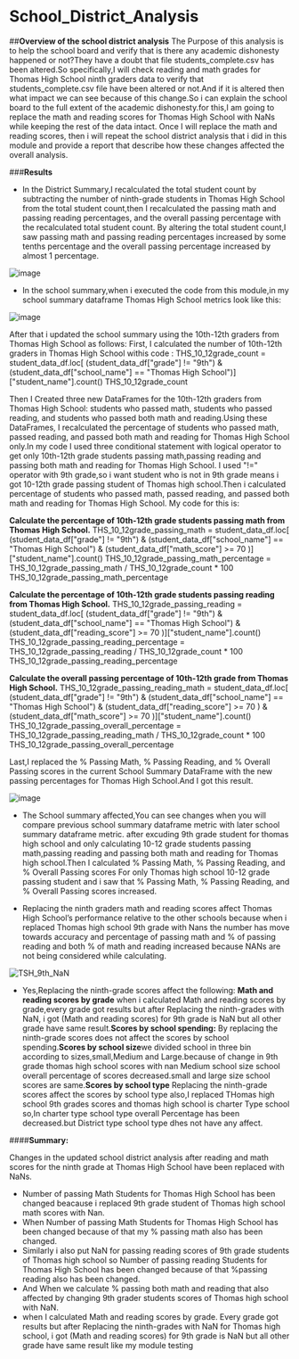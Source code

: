 # School_District_Analysis

##**Overview of the school district analysis**
The Purpose of this analysis is to help the school board and verify that is there any academic dishonesty happened or not?They have a doubt that file  students_complete.csv has been altered.So specifically,I will check reading and math grades for Thomas High School ninth graders data to verify that students_complete.csv file have been altered or not.And if it is altered then what impact we can see because of this change.So i can explain the school board to the full extent of the academic dishonesty.for this,I am going to replace the math and reading scores for Thomas High School with NaNs while keeping the rest of the data intact. Once I will replace the math and reading scores, then i will repeat the school district analysis that i did in this module and provide a report that describe how these changes affected the overall analysis.  


###**Results**

* In the District Summary,I recalculated the total student count by subtracting the number of ninth-grade students in Thomas High School from the total student count,then I recalculated the passing math and passing reading percentages, and the overall passing percentage with the recalculated total student count. By altering the total student count,I saw passing math and passing reading percentages increased by some tenths percentage and the overall passing percentage increased by almost 1 percentage.

![image](https://user-images.githubusercontent.com/90277142/136711953-5d9efc62-c474-4438-a8cf-79b300b08e7c.png)



* In the school summary,when i executed the code from this module,in my  school summary dataframe Thomas High School metrics look like this:

 ![image](https://user-images.githubusercontent.com/90277142/136710874-51947211-d58b-4f5e-a7be-371301f58407.png)
 
After that i updated the school summary using the 10th-12th graders from Thomas High School as follows:
First, I calculated the number of 10th-12th graders in Thomas High School withis code :
THS_10_12grade_count = student_data_df.loc[ (student_data_df["grade"] != "9th")  & (student_data_df["school_name"] == "Thomas High School")]["student_name"].count()
THS_10_12grade_count

Then I Created three new DataFrames for the 10th-12th graders from Thomas High School: students who passed math, students who passed reading, and students who passed both math and reading.Using these DataFrames, I recalculated the percentage of students who passed math, passed reading, and passed both math and reading for Thomas High School only.In my code I used three conditional statement with logical operator to get only 10th-12th grade students passing math,passing reading and passing both math and reading for Thomas High School. I used "!=" operator with 9th grade,so i want student who is not in 9th grade means i got 10-12th grade passing student of Thomas high school.Then i calculated percentage of  students who passed math, passed reading, and passed both math and reading for Thomas High School. My code for this is:

**Calculate the percentage of 10th-12th grade students passing math from Thomas High School.** 
THS_10_12grade_passing_math = student_data_df.loc[ (student_data_df["grade"] != "9th")  & (student_data_df["school_name"] == "Thomas High School") & (student_data_df["math_score"] >= 70 )]["student_name"].count()
THS_10_12grade_passing_math_percentage =  THS_10_12grade_passing_math / THS_10_12grade_count * 100
THS_10_12grade_passing_math_percentage

**Calculate the percentage of 10th-12th grade students passing reading from Thomas High School.**
THS_10_12grade_passing_reading = student_data_df.loc[ (student_data_df["grade"] != "9th")  & (student_data_df["school_name"] == "Thomas High School") & (student_data_df["reading_score"] >= 70 )]["student_name"].count()
THS_10_12grade_passing_reading_percentage =  THS_10_12grade_passing_reading / THS_10_12grade_count * 100
THS_10_12grade_passing_reading_percentage

**Calculate the overall passing percentage of 10th-12th grade from Thomas High School.** 
THS_10_12grade_passing_reading_math = student_data_df.loc[ (student_data_df["grade"] != "9th")  & (student_data_df["school_name"] == "Thomas High School") & (student_data_df["reading_score"] >= 70 )  & (student_data_df["math_score"] >= 70 )]["student_name"].count()
THS_10_12grade_passing_overall_percentage =  THS_10_12grade_passing_reading_math / THS_10_12grade_count * 100
THS_10_12grade_passing_overall_percentage

Last,I replaced the % Passing Math, % Passing Reading, and % Overall Passing scores in the current School Summary DataFrame with the new passing percentages for Thomas High School.And I got this result.

![image](https://user-images.githubusercontent.com/90277142/136711964-9b3c62d9-3a9e-4927-b55d-b798fed59659.png)

* The School summary affected,You can see changes when you will compare previous school summary dataframe metric with later school summary dataframe metric. after excuding 9th grade student for thomas high school and only calculating 10-12 grade students passing math,passing reading and passing both math and reading for Thomas high school.Then I calculated  % Passing Math, % Passing Reading, and % Overall Passing scores For only Thomas high school 10-12 grade passing student and i saw that % Passing Math, % Passing Reading, and % Overall Passing scores increased.  

* Replacing the ninth graders math and reading scores affect Thomas High School’s performance relative to the other schools because when i replaced Thomas high school 9th grade with Nans the number has move towards accuracy and percentage of passing math and % of passing reading and both % of math and reading increased because NANs are not being considered while calculating. 

![TSH_9th_NaN](https://user-images.githubusercontent.com/90277142/136714209-e5e73e77-46ea-4694-8db5-359fc62a8782.png)

* Yes,Replacing the ninth-grade scores affect the following:
**Math and reading scores by grade** when i calculated Math and reading scores by grade,every grade got results but after Replacing the ninth-grades with NaN, i got (Math and reading scores) for 9th grade is NaN but all other grade have same result.**Scores by school spending:** By replacing the ninth-grade scores does not affect the scores by school spending.**Scores by school size**we divided school in three bin according to sizes,small,Medium and Large.because of change in 9th grade thomas high school scores with nan Medium school size school overall percentage of scores decreased.small and large size school scores are same.**Scores by school type** Replacing the ninth-grade scores affect the scores by school type also,I replaced THomas high school 9th grades scores and thomas high school is charter Type school so,In charter type school type overall Percentage has been decreased.but District type school type dhes not have any affect.
  
   
   
####**Summary:**

Changes in the updated school district analysis after reading and math scores for the ninth grade at Thomas High School have been replaced with NaNs.
* Number of passing Math Students for Thomas High School has been changed beacause i replaced 9th grade student of Thomas high school math scores with Nan.
* When Number of passing Math Students for Thomas High School has been changed because of that my % passing math also has been changed.
* Similarly i also put NaN for passing reading scores of 9th grade students of Thomas high school so Number of passing reading Students for Thomas High School has been changed
  because of that %passing reading also has been changed.
* And When we calculate % passing both math and reading that also affected by changing 9th grader students scores of Thomas high school with NaN.
* when I calculated Math and reading scores by grade. Every grade got results but after Replacing the ninth-grades with NaN for Thomas high school, i got (Math and reading        scores) for 9th grade is NaN but all other grade have same result like my module testing
